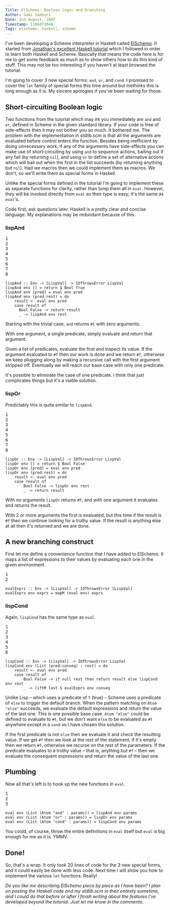 ```yaml
---
Title: ElSchemo: Boolean logic and branching
Author: Sami Samhuri
Date: 2nd August, 2007
Timestamp: 1186073940
Tags: elschemo, haskell, scheme
---
```


I've been developing a Scheme
interpreter in Haskell called
<a href="/posts/2007/06/floating-point-in-elschemo">ElSchemo</a>.
It started from <a href="http://halogen.note.amherst.edu/~jdtang/scheme_in_48/tutorial/overview.html">Jonathan's excellent Haskell
tutorial</a>
which I followed in order to learn both Haskell and Scheme.  Basically
that means the code here is for me to get some feedback as much
as to show others how to do this kind of stuff.  This may not be too
interesting if you haven't at least browsed the tutorial.


I'm going to cover 3 new special forms: <code>and</code>, <code>or</code>, and <code>cond</code>.  I
promised to cover the <code>let</code> family of special forms this time around
but methinks this is long enough as it is.  My sincere apologies if
you've been waiting for those.

## Short-circuiting Boolean logic ##

Two functions from the tutorial which may irk you immediately are
<code>and</code> and <code>or</code>, defined in Scheme in the given standard library.  If
your code is free of side-effects then it may not bother you so
much.  It bothered me.  The problem with the implementation in
stdlib.scm is that all the arguments are evaluated before control
enters the function.  Besides being inefficient by doing unnecessary work,
if any of the arguments have side-effects you can make use of short-circuiting
by using <code>and</code> to sequence actions, bailing out if any fail (by returning <code>nil</code>),
and using <code>or</code> to define a set of alternative actions which will bail out when the first in the list succeeds (by returning anything but <code>nil</code>).  Had we macros then we could implement them as
macros.  We don't, so we'll write them as special forms in Haskell.

Unlike the special forms defined in the tutorial I'm going to
implement these as separate functions for clarity, rather than lump
them all in <code>eval</code>.  However, they will be invoked directly from
<code>eval</code> so their type is easy; it's the same as <code>eval</code>'s.

Code first, ask questions later.  Haskell is a pretty clear and
concise language.  My explanations may be redundant because of this.

### lispAnd ###


<pre class="line-numbers">1
2
3
4
5
6
7
8 
</pre>
<pre><code>lispAnd :: Env -&gt; [LispVal] -&gt; IOThrowsError LispVal
lispAnd env [] = return $ Bool True
lispAnd env [pred] = eval env pred
lispAnd env (pred:rest) = do
    result &lt;- eval env pred
    case result of
      Bool False -&gt; return result
      _ -&gt; lispAnd env rest</code></pre>


Starting with the trivial case, <code>and</code> returns <code>#t</code> with zero
arguments.

With one argument, a single predicate, simply evaluate and
return that argument.

Given a list of predicates, evaluate the first and inspect its value.
If the argument evaluated to <code>#f</code> then our work is done and we return
<code>#f</code>, otherwise we keep plugging along by making a recursive call with
the first argument stripped off.  Eventually we will reach our base
case with only one predicate.

It's possible to eliminate the case of one predicate.  I think that
just complicates things but it's a viable solution.

### lispOr ###

Predictably this is quite similar to <code>lispAnd</code>.


<pre class="line-numbers">1
2
3
4
5
6
7
8 
</pre>
<pre><code>lispOr :: Env -&gt; [LispVal] -&gt; IOThrowsError LispVal
lispOr env [] = return $ Bool False
lispOr env [pred] = eval env pred
lispOr env (pred:rest) = do
    result &lt;- eval env pred
    case result of
        Bool False -&gt; lispOr env rest
        _ -&gt; return result</code></pre>


With no arguments <code>lispOr</code> returns <code>#f</code>, and with one argument it
evaluates and returns the result.

With 2 or more arguments the first is evaluated, but this time if the
result is <code>#f</code> then we continue looking for a truthy value.  If the
result is anything else at all then it's returned and we are done.

## A new branching construct ##

First let me define a convenience function that I have added to
ElSchemo.  It maps a list of expressions to their values by evaluating
each one in the given environment.


<pre class="line-numbers">1
2 
</pre>
<pre><code>evalExprs :: Env -&gt; [LispVal] -&gt; IOThrowsError [LispVal]
evalExprs env exprs = mapM (eval env) exprs</code></pre>


### lispCond ###

Again, <code>lispCond</code> has the same type as <code>eval</code>.


<pre class="line-numbers">1
2
3
4
5
6 
</pre>
<pre><code>lispCond :: Env -&gt; [LispVal] -&gt; IOThrowsError LispVal
lispCond env (List (pred:conseq) : rest) = do
    result &lt;- eval env pred
    case result of
        Bool False -&gt; if null rest then return result else lispCond env rest
        _ -&gt; liftM last $ evalExprs env conseq</code></pre>


Unlike Lisp – which uses a predicate of <code>T</code> (true) – Scheme uses a
predicate of <code>else</code> to trigger the default branch.  When the pattern
matching on <code>Atom "else"</code> succeeds, we evaluate the default
expressions and return the value of the last one.  This is one
possible base case.  <code>Atom "else"</code> could be defined to evaluate to
<code>#t</code>, but we don't want <code>else</code> to be evaluated as <code>#t</code> anywhere except
in a <code>cond</code> so I have chosen this solution.

If the first predicate is not <code>else</code> then we evaluate it and check the
resulting value.  If we get <code>#f</code> then we look at the rest of the
statement, if it's empty then we return <code>#f</code>, otherwise we recurse on
the rest of the parameters.  If the predicate evaluates to a truthy
value – that is, anything but <code>#f</code> – then we evaluate the consequent
expressions and return the value of the last one.

## Plumbing ##

Now all that's left is to hook up the new functions in <code>eval</code>.


<pre class="line-numbers">1
2
3 
</pre>
<pre><code>eval env (List (Atom "and" : params)) = lispAnd env params
eval env (List (Atom "or" : params)) = lispOr env params
eval env (List (Atom "cond" : params)) = lispCond env params</code></pre>


You could, of course, throw the entire definitions in <code>eval</code> itself but <code>eval</code> is big
enough for me as it is.  YMMV.

## Done! ##

So, that's a wrap.  It only took 20 lines of code for the 3 new
special forms, and it could easily be done with less code.  Next time
I will show you how to implement the various <code>let</code> functions.  Really!

*Do you like me describing ElSchemo piece by piece as I have been?  I
plan on posting the Haskell code and my stdlib.scm in their entirety
sometime, and I could do that before or after I finish writing about
the features I've developed beyond the tutorial.  Just let me know in
the comments.*

